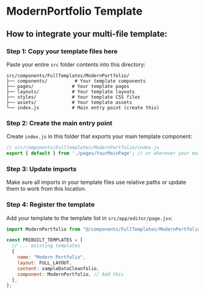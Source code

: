 # ModernPortfolio Template

## How to integrate your multi-file template:

### Step 1: Copy your template files here
Paste your entire `src` folder contents into this directory:
```
src/components/FullTemplates/ModernPortfolio/
├── components/          # Your template components
├── pages/              # Your template pages  
├── layouts/            # Your template layouts
├── styles/             # Your template CSS files
├── assets/             # Your template assets
└── index.js            # Main entry point (create this)
```

### Step 2: Create the main entry point
Create `index.js` in this folder that exports your main template component:

```javascript
// src/components/FullTemplates/ModernPortfolio/index.js
export { default } from './pages/YourMainPage'; // or wherever your main component is
```

### Step 3: Update imports
Make sure all imports in your template files use relative paths or update them to work from this location.

### Step 4: Register the template
Add your template to the template list in `src/app/editor/page.jsx`:

```javascript
import ModernPortfolio from "@/components/FullTemplates/ModernPortfolio";

const PREBUILT_TEMPLATES = [
  // ... existing templates
  {
    name: "Modern Portfolio",
    layout: FULL_LAYOUT,
    content: sampleDataCleanfolio,
    component: ModernPortfolio, // Add this
  },
];
```
